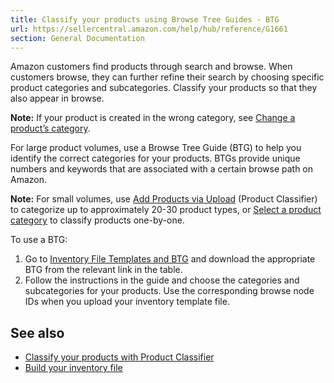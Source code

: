 ```yaml
---
title: Classify your products using Browse Tree Guides - BTG
url: https://sellercentral.amazon.com/help/hub/reference/G1661
section: General Documentation
---
```


Amazon customers find products through search and browse. When customers
browse, they can further refine their search by choosing specific product
categories and subcategories. Classify your products so that they also appear
in browse.

**Note:** If your product is created in the wrong category, see [Change a
product’s category](/gp/help/G201950630).

For large product volumes, use a Browse Tree Guide (BTG) to help you identify
the correct categories for your products. BTGs provide unique numbers and
keywords that are associated with a certain browse path on Amazon.

**Note:** For small volumes, use [Add Products via Upload](/listing/download)
(Product Classifier) to categorize up to approximately 20-30 product types, or
[Select a product
category](/productclassify/index.html?query=&ref_=xx_pclasshm_cont_prodsrch)
to classify products one-by-one.

To use a BTG:  

  1. Go to [Inventory File Templates and BTG](/gp/help/1641) and download the appropriate BTG from the relevant link in the table.
  2. Follow the instructions in the guide and choose the categories and subcategories for your products. Use the corresponding browse node IDs when you upload your inventory template file.

## See also

  * [Classify your products with Product Classifier](/gp/help/200956770)
  * [Build your inventory file](/gp/help/581)

